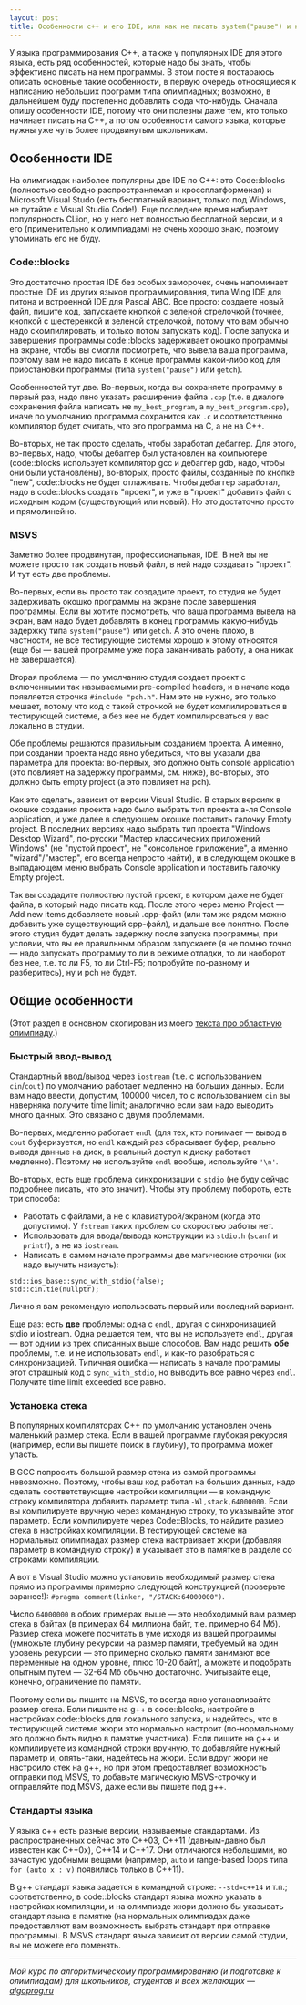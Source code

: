 ```yaml
---
layout: post
title: Особенности c++ и его IDE, или как не писать system("pause") и не получить TL
---
```


У языка программирования C++, а также у популярных IDE для этого языка, есть ряд особенностей, которые надо бы знать, чтобы эффективно писать на нем программы. В этом посте я постараюсь описать основные такие особенности, в первую очередь относящиеся к написанию небольших программ типа олимпиадных; возможно, в дальнейшем буду постепенно добавлять сюда что-нибудь. Сначала опишу особенности IDE, потому что они полезны даже тем, кто только начинает писать на C++, а потом особенности самого языка, которые нужны уже чуть более продвинутым школьникам.

## Особенности IDE

На олимпиадах наиболее популярны две IDE по C++: это Code::blocks (полностью свободно распространяемая и кроссплатформеная) и Microsoft Visual Studo (есть бесплатный вариант, только под Windows, не путайте с Visual Studio Code!). Еще последнее время набирает популярность CLion, но у него нет полностью бесплатной версии, и я его (применительно к олимпиадам) не очень хорошо знаю, поэтому упоминать его не буду.

### Code::blocks

Это достаточно простая IDE без особых заморочек, очень напоминает простые IDE из других языков программирования, типа Wing IDE для питона и встроенной IDE для Pascal ABC. Все просто: создаете новый файл, пишите код, запускаете кнопкой с зеленой стрелочкой (точнее, кнопкой с шестеренкой и зеленой стрелочкой, потому что вам обычно надо скомпилировать, и только потом запускать код). После запуска и завершения программы code::blocks задерживает окошко программы на экране, чтобы вы смогли посмотреть, что вывела ваша программа, поэтому вам не надо писать в конце программы какой-либо код для приостановки программы (типа `system("pause")` или `getch`).

Особенностей тут две. Во-первых, когда вы сохраняете программу в первый раз, надо явно указать расширение файла `.cpp` (т.е. в диалоге сохранения файла написать не `my_best_program`, а `my_best_program.cpp`), иначе по умолчанию программа сохранится как `.c` и соответственно компилятор будет считать, что это программа на C, а не на C++.

Во-вторых, не так просто сделать, чтобы заработал дебаггер. Для этого, во-первых, надо, чтобы дебаггер был установлен на компьютере (code::blocks использует компилятор gcc и дебаггер gdb, надо, чтобы они были установлены), во-вторых, просто файлы, созданные по кнопке "new", code::blocks не будет отлаживать. Чтобы дебаггер заработал, надо в code::blocks создать "проект", и уже в "проект" добавить файл с исходным кодом (существующий или новый). Но это достаточно просто и прямолинейно.

### MSVS

Заметно более продвинутая, профессиональная, IDE. В ней вы не можете просто так создать новый файл, в ней надо создавать "проект". И тут есть две проблемы.

Во-первых, если вы просто так создадите проект, то студия не будет задерживать окошко программы на экране после завершения программы. Если вы хотите посмотреть, что ваша программа вывела на экран, вам надо будет добавлять в конец программы какую-нибудь задержку типа `system("pause")` или `getch`. А это очень плохо, в частности, не все тестирующие системы хорошо к этому относятся (еще бы — вашей программе уже пора заканчивать работу, а она никак не завершается).

Вторая проблема — по умолчанию студия создает проект с включенными так называемыми pre-compiled headers, и в начале кода появляется строчка `#include "pch.h"`. Нам это не нужно, это только мешает, потому что код с такой строчкой не будет компилироваться в тестирующей системе, а без нее не будет компилироваться у вас локально в студии.

Обе проблемы решаются правильным созданием проекта. А именно, при создании проекта надо явно убедиться, что вы указали два параметра для проекта: во-первых, это должно быть console application (это повлияет на задержку программы, см. ниже), во-вторых, это должно быть empty project (а это повлияет на pch). 

Как это сделать, зависит от версии Visual Studio. В старых версиях в окошке создания проекта надо было выбрать тип проекта а-ля Console application, и уже далее в следующем окошке поставить галочку Empty project. В последних версиях надо выбрать тип проекта "Windows Desktop Wizard", по-русски "Мастер классических приложений Windows" (не "пустой проект", не "консольное приложение", а именно "wizard"/"мастер", его всегда непросто найти), и в следующем окошке в выпадающем меню выбрать Console application и поставить галочку Empty project.

Так вы создадите полностью пустой проект, в котором даже не будет файла, в который надо писать код. После этого через меню Project — Add new items добавляете новый .cpp-файл (или там же рядом можно добавить уже существующий cpp-файл), и дальше все понятно. После этого студия будет делать задержку после запуска программы, при условии, что вы ее правильным образом запускаете (я не помню точно — надо запускать программу то ли в режиме отладки, то ли наоборот без нее, т.е. то ли F5, то ли Ctrl-F5; попробуйте по-разному и разберитесь), ну и pch не будет.

## Общие особенности

(Этот раздел в основном скопирован из моего [текста про областную олимпиаду](https://algoprog.ru/material/reg_about).)

### Быстрый ввод-вывод

Стандартный ввод/вывод через `iostream` (т.е. с использованием `cin`/`cout`) по умолчанию работает медленно на больших данных. Если вам надо ввести, допустим, 100000 чисел, то с использованием `cin` вы наверняка получите time limit; аналогично если вам надо выводить много данных. Это связано с двумя проблемами.

Во-первых, медленно работает `endl` (для тех, кто понимает — вывод в `cout` буферизуется, но `endl` каждый раз сбрасывает буфер, реально выводя данные на диск, а реальный доступ к диску работает медленно). Поэтому не используйте `endl` вообще, используйте `'\n'`.

Во-вторых, есть еще проблема синхронизации с `stdio` (не буду сейчас подробнее писать, что это значит). Чтобы эту проблему побороть, есть три способа:

- Работать с файлами, а не с клавиатурой/экраном (когда это допустимо). У `fstream` таких проблем со скоростью работы нет.
- Использовать для ввода/вывода конструкции из `stdio.h` (`scanf` и `printf`), а не из `iostream`.
- Написать в самом начале программы две магические строчки (их надо выучить наизусть): 
```
std::ios_base::sync_with_stdio(false);
std::cin.tie(nullptr);
```

Лично я вам рекомендую использовать первый или последний вариант.

<p>Еще раз: есть <b>две</b> проблемы: одна с <code>endl</code>, другая с синхронизацией stdio и iostream. Одна решается тем, что вы не используете <code>endl</code>, другая — вот одним из трех описанных выше способов. Вам надо решить <b>обе</b> проблемы, т.е. и не использовать <code>endl</code>, и как-то разобраться с синхронизацией. Типичная ошибка — написать в начале программы этот страшный код с <code>sync_with_stdio</code>, но выводить все равно через <code>endl</code>. Получите time limit exceeded все равно.</p>

### Установка стека

В популярных компиляторах C++ по умолчанию установлен очень маленький размер стека. Если в вашей программе глубокая рекурсия (например, если вы пишете поиск в глубину), то программа может упасть.

В GCC попросить большой размер стека из самой программы невозможно. Поэтому, чтобы ваш код работал на больших данных, надо сделать соответствующие настройки компиляции — в командную строку компилятора добавить параметр типа `-Wl,stack,64000000`. Если вы компилируете вручную через командную строку, то указывайте этот параметр. Если компилируете через Code::Blocks, то найдите размер стека в настройках компиляции. В тестирующей системе на нормальных олимпиадах размер стека настраивает жюри (добавляя параметр в командную строку) и указывает это в памятке в разделе со строками компиляции.

А вот в Visual Studio можно установить необходимый размер стека прямо из программы примерно следующей конструкцией (проверьте заранее!): <code>#pragma comment(linker, "/STACK:64000000")</code>.

Число `64000000` в обоих примерах выше — это необходимый вам размер стека в байтах (в примерах 64 миллиона байт, т.е. примерно 64 Мб). Размер стека можете посчитать в уме исходя из вашей программы (умножьте глубину рекурсии на размер памяти, требуемый на один уровень рекурсии — это примерно сколько памяти занимают все переменные на одном уровне, плюс 10-20 байт), а можете и подобрать опытным путем — 32-64 Мб обычно достаточно. Учитывайте еще, конечно, ограничение по памяти.

Поэтому если вы пишите на MSVS, то всегда явно устанавливайте размер стека. Если пишите на g++ в code::blocks, настройте в настройках code::blocks для локального запуска, и надейтесь, что в тестирующей системе жюри это нормально настроит (по-нормальному это должно быть видно в памятке участника). Если пишите на g++ и компилируете из командной строки вручную, то добавляйте нужный параметр и, опять-таки, надейтесь на жюри. Если вдруг жюри не настроило стек на g++, но при этом предоставляет возможность отправки под MSVS, то добавьте магическую MSVS-строчку и отправляйте под MSVS, даже если вы пишете под g++.

### Стандарты языка

У языка c++ есть разные версии, называемые стандартами. Из распространенных сейчас это C++03, C++11 (давным-давно был известен как C++0x), C++14 и C++17. Они отличаются небольшими, но зачастую удобными вещами (например, `auto` и range-based loops типа `for (auto x : v)` появились только в C++11).

В g++ стандарт языка задается в командной строке: `--std=c++14` и т.п.; соответственно, в code::blocks стандарт языка можно указать в настройках компиляции, и на олимпиаде жюри должно бы указывать стандарт языка в памятке (на нормальных олимпиадах даже предоставляют вам возможность выбрать стандарт при отправке программы). В MSVS стандарт языка зависит от версии самой студии, вы не можете его поменять.

----

*Мой курс по алгоритмическому программированию (и подготовке к олимпиадам) для школьников, студентов и всех желающих — [algoprog.ru](http://algoprog.ru)*
